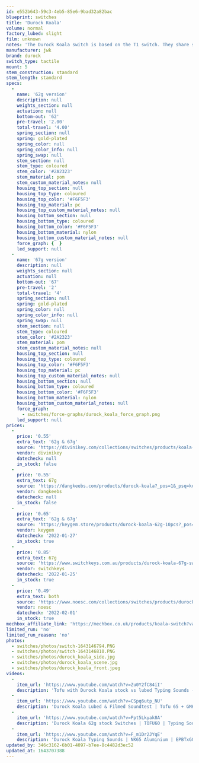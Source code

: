 ```yaml
---
id: e552b643-59c3-4eb5-85e6-9bad32a82bac
blueprint: switches
title: 'Durock Koala'
volume: normal
factory_lubed: slight
film: unknown
notes: 'The Durock Koala switch is based on the T1 switch. They share sound and feel.'
manufacturer: jwk
brand: durock
switch_type: tactile
mount: 5
stem_construction: standard
stem_length: standard
specs:
  -
    name: '62g version'
    description: null
    weights_section: null
    actuation: null
    bottom-out: '62'
    pre-travel: '2.00'
    total-travel: '4.00'
    spring_section: null
    spring: gold-plated
    spring_color: null
    spring_color_info: null
    spring_swap: null
    stem_section: null
    stem_type: coloured
    stem_color: '#2A2323'
    stem_material: pom
    stem_custom_material_notes: null
    housing_top_section: null
    housing_top_type: coloured
    housing_top_color: '#F6F5F3'
    housing_top_material: pc
    housing_top_custom_material_notes: null
    housing_bottom_section: null
    housing_bottom_type: coloured
    housing_bottom_color: '#F6F5F3'
    housing_bottom_material: nylon
    housing_bottom_custom_material_notes: null
    force_graph: {  }
    led_support: null
  -
    name: '67g version'
    description: null
    weights_section: null
    actuation: null
    bottom-out: '67'
    pre-travel: '2'
    total-travel: '4'
    spring_section: null
    spring: gold-plated
    spring_color: null
    spring_color_info: null
    spring_swap: null
    stem_section: null
    stem_type: coloured
    stem_color: '#2A2323'
    stem_material: pom
    stem_custom_material_notes: null
    housing_top_section: null
    housing_top_type: coloured
    housing_top_color: '#F6F5F3'
    housing_top_material: pc
    housing_top_custom_material_notes: null
    housing_bottom_section: null
    housing_bottom_type: coloured
    housing_bottom_color: '#F6F5F3'
    housing_bottom_material: nylon
    housing_bottom_custom_material_notes: null
    force_graph:
      - switches/force-graphs/durock_koala_force_graph.png
    led_support: null
prices:
  -
    price: '0.55'
    extra_text: '62g & 67g'
    source: 'https://divinikey.com/collections/switches/products/koala-tactile-switches?variant=32070332874817'
    vendor: divinikey
    datecheck: null
    in_stock: false
  -
    price: '0.55'
    extra_text: 67g
    source: 'https://dangkeebs.com/products/durock-koala?_pos=1&_psq=koala&_ss=e&_v=1.0'
    vendor: dangkeebs
    datecheck: null
    in_stock: false
  -
    price: '0.65'
    extra_text: '62g & 67g'
    source: 'https://keygem.store/products/durock-koala-62g-10pcs?_pos=2&_sid=d6935255f'
    vendor: keygem
    datecheck: '2022-01-27'
    in_stock: true
  -
    price: '0.85'
    extra_text: 67g
    source: 'https://www.switchkeys.com.au/products/durock-koala-67g-switches?_pos=1&_sid=9a10969c9&_ss=r'
    vendor: switchkeys
    datecheck: '2022-01-25'
    in_stock: true
  -
    price: '0.49'
    extra_text: both
    source: 'https://www.noesc.com/collections/switches/products/durock-koalas'
    vendor: noesc
    datecheck: '2022-02-01'
    in_stock: true
mechbox_affiliate_link: 'https://mechbox.co.uk/products/koala-switch?variant=37100135121058'
limited_run: 'no'
limited_run_reason: 'no'
photos:
  - switches/photos/switch-1643146794.PNG
  - switches/photos/switch-1643146810.PNG
  - switches/photos/durock_koala_side.jpg
  - switches/photos/durock_koala_scene.jpg
  - switches/photos/durock_koala_front.jpeg
videos:
  -
    item_url: 'https://www.youtube.com/watch?v=Zu0Y2fC84iI'
    description: 'Tofu with Durock Koala stock vs lubed Typing Sounds - Switch Sounds'
  -
    item_url: 'https://www.youtube.com/watch?v=CSpq6utp_NU'
    description: 'Durock Koala Lubed & Filmed Soundtest | Tofu 65 + GMK Tokyo Nights - pscl'
  -
    item_url: 'https://www.youtube.com/watch?v=Ppt5Lkyak8A'
    description: 'Durock Koala 62g stock Switches | TOFU60 | Typing Sound - Lettuce Lemonade'
  -
    item_url: 'https://www.youtube.com/watch?v=F_m1Dr2JYqE'
    description: 'Durock Koala Typing Sounds | NK65 Aluminium | EPBTxGOK BoW - rad mechanica.'
updated_by: 346c3162-6b01-4097-b7ee-8c4482d3ec52
updated_at: 1643707388
---
```

